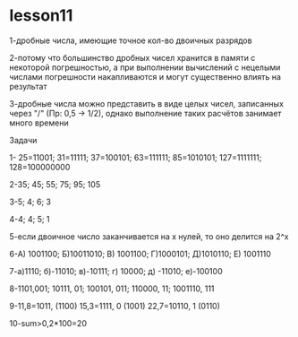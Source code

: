 # lesson11
 1-дробные числа, имеющие точное кол-во двоичных разрядов

2-потому что большинство дробных чисел хранится в памяти с некоторой погрешностью, а при выполнении вычислений с нецелыми числами погрешности накапливаются и могут существенно влиять на результат

3-дробные числа можно представить в виде целых чисел, записанных через "/" (Пр: 0,5 -> 1/2), однако выполнение таких расчётов занимает много времени

Задачи

1- 25=11001; 31=11111; 37=100101; 63=111111; 85=1010101; 127=1111111; 128=100000000

2-35; 45; 55; 75; 95; 105

3-5; 4; 6; 3

4-4; 4; 5; 1

5-если двоичное число заканчивается на х нулей, то оно делится на 2^х

6-А) 1001100; Б)10011010; В) 1001100; Г)1000101; Д)1010110; Е) 1001110

7-а)1110; б)-11010; в)-10111; г) 10000; д) -11010; е)-100100

8-1101,001; 10111, 01; 100101, 011; 110000, 11; 1001110, 111

9-11,8=1011, (1100) 15,3=1111, 0 (1001) 22,7=10110, 1 (0110)

10-sum>0,2*100=20 
